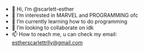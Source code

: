 - 👋 Hi, I’m @scarlett-esther
- 👀 I’m interested in MARVEL and PROGRAMMING ofc
- 🌱 I’m currently learning how to do programming
- 💞️ I’m looking to collaborate on idk
- 📫 How to reach me, u can check my email: estherscarlettrlly@gmail.com

<!---
scarlett-esther/scarlett-esther is a ✨ special ✨ repository because its `README.md` (this file) appears on your GitHub profile.
You can click the Preview link to take a look at your changes.
--->
